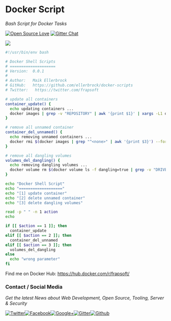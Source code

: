 # Docker Script

_Bash Script for Docker Tasks_

[![Open Source Love](https://badges.frapsoft.com/os/v1/open-source.svg)](https://github.com/ellerbrock/open-source-badges/) [![Gitter Chat](https://badges.gitter.im/frapsoft/frapsoft.svg)](https://gitter.im/frapsoft/frapsoft/)


![](https://github.frapsoft.com/top/docker-script.jpg)

```bash
#!/usr/bin/env bash

# Docker Shell Scripts
# ====================
# Version: 	0.0.1
#
# Author: 	Maik Ellerbrock
# GitHub: 	https://github.com/ellerbrock/docker-scripts
# Twitter:   https://twitter.com/frapsoft

# update all containers
container_update() {
  echo updating containers ...
  docker images | grep -v "REPOSITORY" | awk '{print $1}' | xargs -L1 docker pull
}

# remove all unnamed container
container_del_unnamed() {
  echo removing unnamed containers ...
  docker rmi $(docker images | grep "^<none>" | awk '{print $3}') --force
}

# remove all dangling volumes
volumes_del_dangling() {
  echo removing dangling volumes ...
  docker volume rm $(docker volume ls -f dangling=true | grep -v "DRIVER" | awk '{print $2}')
}

echo "Docker Shell Script"
echo "==================="
echo "[1] update container"
echo "[2] delete unnamed container"
echo "[3] delete dangling volumes"

read -p " " -n 1 action
echo

if [[ $action == 1 ]]; then
  container_update
elif [[ $action == 2 ]]; then
  container_del_unnamed
elif [[ $action == 3 ]]; then
  volumes_del_dangling
else
  echo "wrong parameter"
fi
```

Find me on Docker Hub: <https://hub.docker.com/r/frapsoft/>

### Contact / Social Media

_Get the latest News about Web Development, Open Source, Tooling, Server & Security_

[![Twitter](https://github.frapsoft.com/social/twitter.png)](https://twitter.com/frapsoft/)[![Facebook](https://github.frapsoft.com/social/facebook.png)](https://www.facebook.com/frapsoft/)[![Google+](https://github.frapsoft.com/social/google-plus.png)](https://plus.google.com/116540931335841862774)[![Gitter](https://github.frapsoft.com/social/gitter.png)](https://gitter.im/frapsoft/frapsoft/)[![Github](https://github.frapsoft.com/social/github.png)](https://github.com/ellerbrock/)

